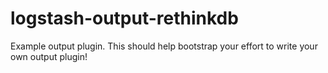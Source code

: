 # logstash-output-rethinkdb
Example output plugin. This should help bootstrap your effort to write your own output plugin!
